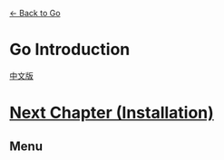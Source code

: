 [<- Back to Go](https://github.com/tcernestw/blog/blob/master/article/lang/go/lang_go_index_en.md)

# Go Introduction
[中文版](https://github.com/tcernestw/blog/blob/master/article/lang/go/lang_go_intro_ch.md)

# [Next Chapter (Installation)](https://github.com/tcernestw/blog/blob/master/article/lang/go/lang_go_intro_ch.md)

## Menu

